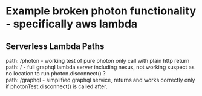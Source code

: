 
# Example broken photon functionality - specifically aws lambda

## Serverless Lambda Paths
path: /photon - working test of pure photon only call with plain http return<br/>
path: / - full graphql lambda server including nexus, not working suspect as no location to run photon.disconnect() ?<br/>
path: /graphql - simplified graphql service, returns and works correctly only if photonTest.disconnect() is called after.<br/>